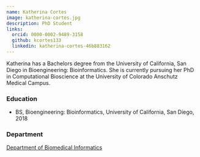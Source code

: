 ```yaml
---
name: Katherina Cortes
image: katherina-cortes.jpg
description: PhD Student
links:
  orcid: 0000-0002-9489-3158
  github: kcortes133
  linkedin: katherina-cortes-46b883162
---
```


Katherina has a Bachelors degree from the University of California, San Diego in Bioengineering: Bioinformatics. She is currently pursuing her PhD in Computational Bioscience
at the University of Colorado Anschutz Medical Campus. 

### Education
- BS, Bioengineering: Bioinformatics, University of California, San Diego, 2018


### Department

[Department of Biomedical Informatics](https://medschool.cuanschutz.edu/dbmi)
